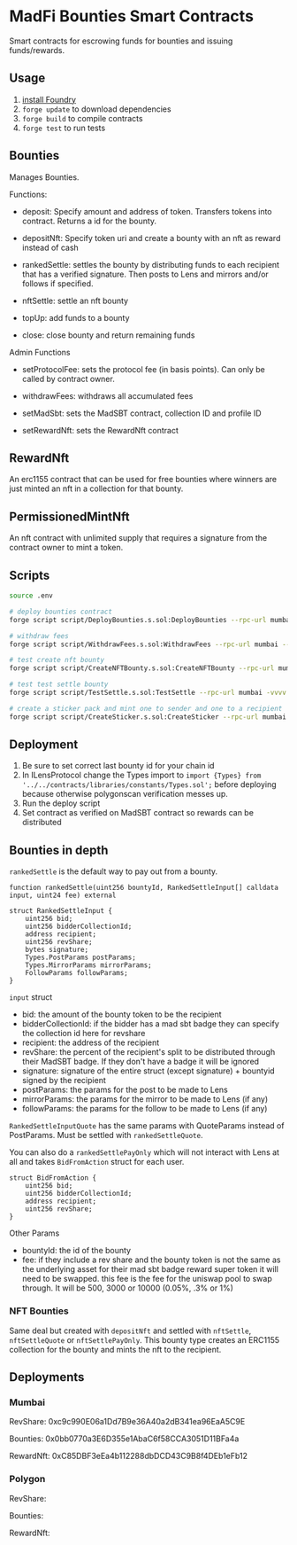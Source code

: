 # MadFi Bounties Smart Contracts

Smart contracts for escrowing funds for bounties and issuing funds/rewards.

## Usage

1. [install Foundry](https://book.getfoundry.sh/getting-started/installation.html)
2. `forge update` to download dependencies
3. `forge build` to compile contracts
4. `forge test` to run tests

## Bounties

Manages Bounties.

Functions:

- deposit: Specify amount and address of token. Transfers tokens into contract. Returns a id for the bounty.

- depositNft: Specify token uri and create a bounty with an nft as reward instead of cash

- rankedSettle: settles the bounty by distributing funds to each recipient that has a verified signature. Then posts to Lens and mirrors and/or follows if specified.

- nftSettle: settle an nft bounty

- topUp: add funds to a bounty

- close: close bounty and return remaining funds

Admin Functions

- setProtocolFee: sets the protocol fee (in basis points). Can only be called by contract owner.

- withdrawFees: withdraws all accumulated fees

- setMadSbt: sets the MadSBT contract, collection ID and profile ID

- setRewardNft: sets the RewardNft contract

## RewardNft

An erc1155 contract that can be used for free bounties where winners are just minted an nft in a collection for that bounty.

## PermissionedMintNft

An nft contract with unlimited supply that requires a signature from the contract owner to mint a token.

## Scripts

```bash
source .env

# deploy bounties contract
forge script script/DeployBounties.s.sol:DeployBounties --rpc-url mumbai --broadcast --verify -vvvv

# withdraw fees
forge script script/WithdrawFees.s.sol:WithdrawFees --rpc-url mumbai --broadcast -vvvv

# test create nft bounty
forge script script/CreateNFTBounty.s.sol:CreateNFTBounty --rpc-url mumbai -vvvv

# test test settle bounty
forge script script/TestSettle.s.sol:TestSettle --rpc-url mumbai -vvvv

# create a sticker pack and mint one to sender and one to a recipient
forge script script/CreateSticker.s.sol:CreateSticker --rpc-url mumbai -vvvv
```

## Deployment

1. Be sure to set correct last bounty id for your chain id
2. In ILensProtocol change the Types import to `import {Types} from '../../contracts/libraries/constants/Types.sol';` before deploying because otherwise polygonscan verification messes up.
3. Run the deploy script
4. Set contract as verified on MadSBT contract so rewards can be distributed

## Bounties in depth

`rankedSettle` is the default way to pay out from a bounty.

```
function rankedSettle(uint256 bountyId, RankedSettleInput[] calldata input, uint24 fee) external

struct RankedSettleInput {
    uint256 bid;
    uint256 bidderCollectionId;
    address recipient;
    uint256 revShare;
    bytes signature;
    Types.PostParams postParams;
    Types.MirrorParams mirrorParams;
    FollowParams followParams;
}
```

`input` struct

- bid: the amount of the bounty token to be the recipient
- bidderCollectionId: if the bidder has a mad sbt badge they can specify the collection id here for revshare
- recipient: the address of the recipient
- revShare: the percent of the recipient's split to be distributed through their MadSBT badge. If they don't have a badge it will be ignored
- signature: signature of the entire struct (except signature) + bountyid signed by the recipient
- postParams: the params for the post to be made to Lens
- mirrorParams: the params for the mirror to be made to Lens (if any)
- followParams: the params for the follow to be made to Lens (if any)

`RankedSettleInputQuote` has the same params with QuoteParams instead of PostParams. Must be settled with `rankedSettleQuote`.

You can also do a `rankedSettlePayOnly` which will not interact with Lens at all and takes `BidFromAction` struct for each user.

```
struct BidFromAction {
    uint256 bid;
    uint256 bidderCollectionId;
    address recipient;
    uint256 revShare;
}
```

Other Params

- bountyId: the id of the bounty
- fee: if they include a rev share and the bounty token is not the same as the underlying asset for their mad sbt badge reward super token it will need to be swapped. this fee is the fee for the uniswap pool to swap through. It will be 500, 3000 or 10000 (0.05%, .3% or 1%)

### NFT Bounties

Same deal but created with `depositNft` and settled with `nftSettle`, `nftSettleQuote` or `nftSettlePayOnly`. This bounty type creates an ERC1155 collection for the bounty and mints the nft to the recipient.

## Deployments

### Mumbai

RevShare: 0xc9c990E06a1Dd7B9e36A40a2dB341ea96EaA5C9E

Bounties: 0x0bb0770a3E6D355e1AbaC6f58CCA3051D11BFa4a

RewardNft: 0xC85DBF3eEa4b112288dbDCD43C9B8f4DEb1eFb12

### Polygon

RevShare:

Bounties:

RewardNft:
